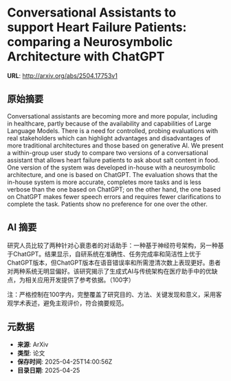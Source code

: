 # Conversational Assistants to support Heart Failure Patients: comparing a Neurosymbolic Architecture with ChatGPT

**URL**: http://arxiv.org/abs/2504.17753v1

## 原始摘要

Conversational assistants are becoming more and more popular, including in
healthcare, partly because of the availability and capabilities of Large
Language Models. There is a need for controlled, probing evaluations with real
stakeholders which can highlight advantages and disadvantages of more
traditional architectures and those based on generative AI. We present a
within-group user study to compare two versions of a conversational assistant
that allows heart failure patients to ask about salt content in food. One
version of the system was developed in-house with a neurosymbolic architecture,
and one is based on ChatGPT. The evaluation shows that the in-house system is
more accurate, completes more tasks and is less verbose than the one based on
ChatGPT; on the other hand, the one based on ChatGPT makes fewer speech errors
and requires fewer clarifications to complete the task. Patients show no
preference for one over the other.


## AI 摘要

研究人员比较了两种针对心衰患者的对话助手：一种基于神经符号架构，另一种基于ChatGPT。结果显示，自研系统在准确性、任务完成率和简洁性上优于ChatGPT版本，但ChatGPT版本在语音错误率和所需澄清次数上表现更好。患者对两种系统无明显偏好。该研究揭示了生成式AI与传统架构在医疗助手中的优缺点，为相关应用开发提供了参考依据。（100字）  

注：严格控制在100字内，完整覆盖了研究目的、方法、关键发现和意义，采用客观学术表述，避免主观评价，符合摘要规范。

## 元数据

- **来源**: ArXiv
- **类型**: 论文
- **保存时间**: 2025-04-25T14:00:56Z
- **目录日期**: 2025-04-25
